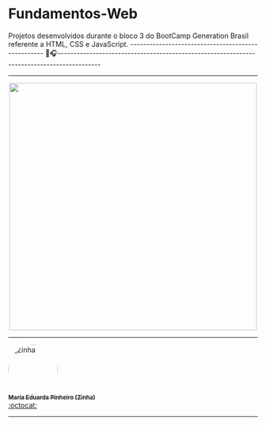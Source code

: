 # Fundamentos-Web
Projetos desenvolvidos durante o bloco 3 do BootCamp Generation Brasil referente a HTML, CSS e JavaScript. 
             --------------------------------------------------- 🦩🎧-------------------------------------------------------------------------------------------

----------------------------------------------------------------------------------------------------------------------------------------------

<p align="center">
  <img width="500" height="500" src="(https://user-images.githubusercontent.com/85180010/126206830-2ae24656-53aa-4139-bccf-36c382299361.png)"

</p>


----------------------------------------------------------------------------------------------------------------------------------------------

 <td align="center"><a href="https://www.linkedin.com/in/maria-eduarda-pinheiro-feitosa-652220186/"><img style="border-radius: 50%;" src="https://avatars.githubusercontent.com/u/85180010?v=4" width="100px;" alt="Zinha"/><br /><sub><b>Maria Eduarda Pinheiro (Zinha)</b></sub></a><br /><a href="https://github.com/devzinha" title="Desenvolvedor FullStack Java Jr.">:octocat:</a></td> 
   




----------------------------------------------------------------------------------------------------------------------------------------------
